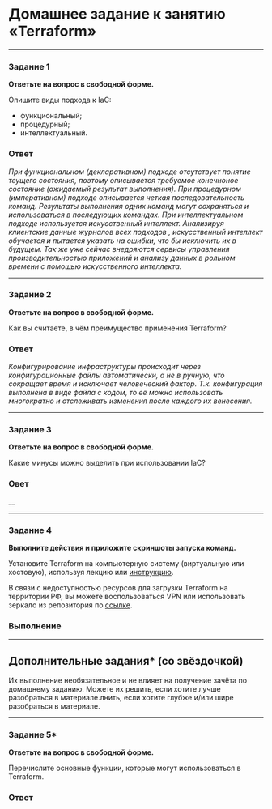 # Домашнее задание к занятию «Terraform»

---

### Задание 1

**Ответьте на вопрос в свободной форме.**

Опишите виды подхода к IaC:

 * функциональный;
 * процедурный;
 * интеллектуальный.
### Ответ

_При функциональном (декларативном) подходе отсутствует понятие теущего состояния, поэтому описывается требуемое конечноное состояние (ожидаемый результат выполнения). При процедурном (императивном) подходе описывается четкая последовательность команд. Результаты выполнения одних команд могут сохраняться и использоваться в последующих командах. При интеллектуальном подходе используется искусственный интеллект. Анализируя клиентские данные журналов всех подходов , искусственный интеллект обучается и пытается указать на ошибки, что бы исключить их в будущем. Так же уже сейчас внедряются сервисы управления производительностью приложений и анализу данных в рольном времени с помощью искусственного интеллекта._

---
### Задание 2

**Ответьте на вопрос в свободной форме.**

Как вы считаете, в чём преимущество применения Terraform?
### Ответ
_Конфигурирование инфраструктуры происходит через конфигурационные файлы автоматически, а не в ручную, что сокращает время и исключает человеческий фактор. Т.к. конфигурация выполнена в виде файла с кодом, то её можно использовать многократно и отслеживать изменения после каждого их венесения._

---

### Задание 3

**Ответьте на вопрос в свободной форме.**

Какие минусы можно выделить при использовании IaC?
### Овет 
__

---

### Задание 4

**Выполните действия и приложите скриншоты запуска команд.**

Установите Terraform на компьютерную систему (виртуальную или хостовую), используя лекцию или [инструкцию](https://learn.hashicorp.com/tutorials/terraform/install-cli).    

В связи с недоступностью ресурсов для загрузки Terraform на территории РФ, вы можете  воспользоваться VPN или использовать зеркало из репозитория по [ссылке](https://github.com/netology-code/devops-materials).
### Выполнение


---

## Дополнительные задания* (со звёздочкой)

Их выполнение необязательное и не влияет на получение зачёта по домашнему заданию. Можете их решить, если хотите лучше разобраться в материале.лнить, если хотите глубже и/или шире разобраться в материале.

---

### Задание 5*

**Ответьте на вопрос в свободной форме.**

Перечислите основные функции, которые могут использоваться в Terraform.
### Ответ
